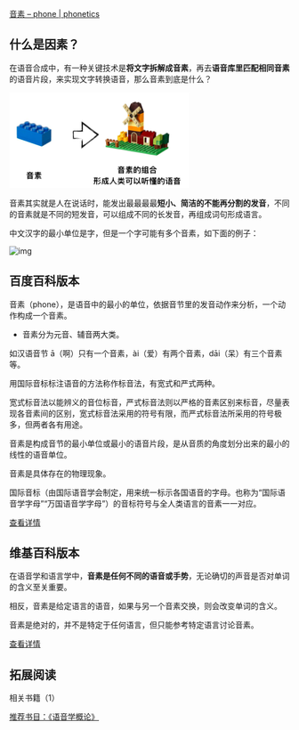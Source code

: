 [音素 – phone | phonetics](https://easyai.tech/ai-definition/phone/)

## 什么是因素？

在语音合成中，有一种关键技术是**将文字拆解成音素**，再去**语音库里匹配相同音素**的语音片段，来实现文字转换语音，那么音素到底是什么？

![image-20210501204324075](https://raw.githubusercontent.com/DaiDuncan/PicUploader/main/img2/20210501204324.png)

音素其实就是人在说话时，能发出最最最最**短小、简洁的不能再分割的发音**，不同的音素就是不同的短发音，可以组成不同的长发音，再组成词句形成语言。

中文汉字的最小单位是字，但是一个字可能有多个音素，如下面的例子：

![img](http://easy-ai.oss-cn-shanghai.aliyuncs.com/easy-ai/2019/01/%E9%9F%B3%E7%B4%A02.png)

 

## 百度百科版本

音素（phone），是语音中的最小的单位，依据音节里的发音动作来分析，一个动作构成一个音素。

- 音素分为元音、辅音两大类。

如汉语音节 ā（啊）只有一个音素，ài（爱）有两个音素，dāi（呆）有三个音素等。



用国际音标标注语音的方法称作标音法，有宽式和严式两种。

宽式标音法以能辨义的音位标音，严式标音法则以严格的音素区别来标音，尽量表现各音素间的区别，宽式标音法采用的符号有限，而严式标音法所采用的符号极多，但两者各有用途。

音素是构成音节的最小单位或最小的语音片段，是从音质的角度划分出来的最小的线性的语音单位。

音素是具体存在的物理现象。

国际音标（由国际语音学会制定，用来统一标示各国语音的字母。也称为“国际语音学字母”“万国语音学字母”）的音标符号与全人类语言的音素一一对应。

[查看详情](https://baike.baidu.com/item/音素/5689615?fr=aladdin)

 

## 维基百科版本

在语音学和语言学中，**音素是任何不同的语音或手势**，无论确切的声音是否对单词的含义至关重要。

相反，音素是给定语言的语音，如果与另一个音素交换，则会改变单词的含义。

音素是绝对的，并不是特定于任何语言，但只能参考特定语言讨论音素。

[查看详情](https://en.wikipedia.org/wiki/Phone_(phonetics))

 

## 拓展阅读

相关书籍（1）

[推荐书目：《语音学概论》](https://book.douban.com/subject/24703673/)